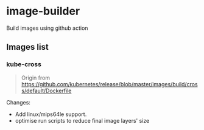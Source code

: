 # image-builder

Build images using github action

## Images list

### kube-cross

> Origin from https://github.com/kubernetes/release/blob/master/images/build/cross/default/Dockerfile

Changes:
- Add linux/mips64le support.
- optimise run scripts to reduce final image layers' size